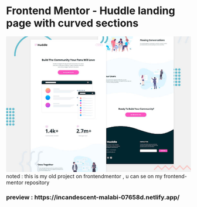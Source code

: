 # Frontend Mentor - Huddle landing page with curved sections

![Header/intro section for the Huddle landing page with curved sections](./design/desktop-preview.jpg)
noted : this is my old project on frontendmentor , u can se on my frontend-mentor repository
<h3> preview : https://incandescent-malabi-07658d.netlify.app/
